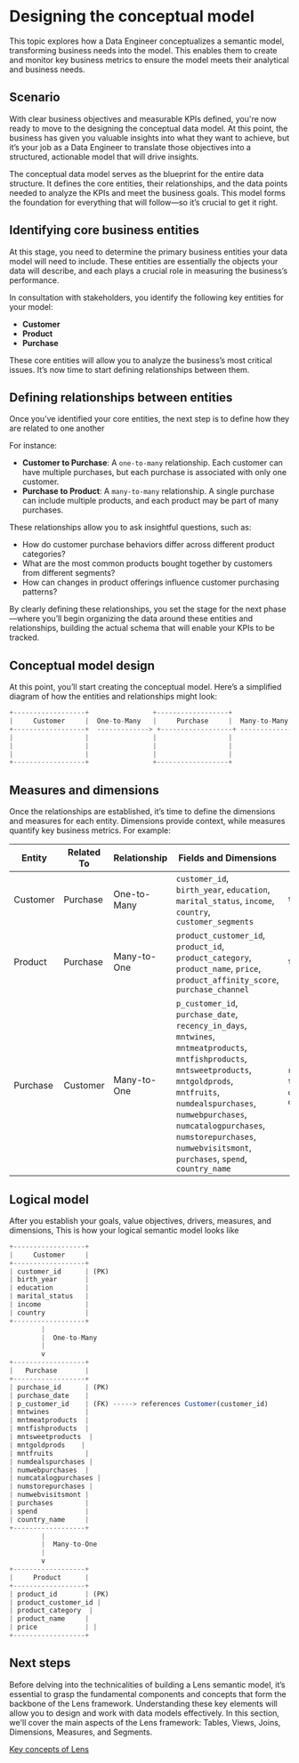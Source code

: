 # Designing the conceptual model


This topic explores how a Data Engineer conceptualizes a semantic model, transforming business needs into the model. This enables them to create and monitor key business metrics to ensure the model meets their analytical and business needs.

## Scenario

With clear business objectives and measurable KPIs defined, you're now ready to move to the designing the conceptual data model. At this point, the business has given you valuable insights into what they want to achieve, but it’s your job as a Data Engineer to translate those objectives into a structured, actionable model that will drive insights.

The conceptual data model serves as the blueprint for the entire data structure. It defines the core entities, their relationships, and the data points needed to analyze the KPIs and meet the business goals. This model forms the foundation for everything that will follow—so it’s crucial to get it right.

## Identifying core business entities

At this stage, you need to determine the primary business entities your data model will need to include. These entities are essentially the objects your data will describe, and each plays a crucial role in measuring the business’s performance.

In consultation with stakeholders, you identify the following key entities for your model:

- **Customer**
- **Product**
- **Purchase**

These core entities will allow you to analyze the business’s most critical issues. It’s now time to start defining relationships between them.

## Defining relationships between entities

Once you’ve identified your core entities, the next step is to define how they are related to one another

For instance:

- **Customer to Purchase**: A `one-to-many` relationship. Each customer can have multiple purchases, but each purchase is associated with only one customer.
- **Purchase to Product**: A `many-to-many` relationship. A single purchase can include multiple products, and each product may be part of many purchases.

These relationships allow you to ask insightful questions, such as:

- How do customer purchase behaviors differ across different product categories?
- What are the most common products bought together by customers from different segments?
- How can changes in product offerings influence customer purchasing patterns?

By clearly defining these relationships, you set the stage for the next phase—where you’ll begin organizing the data around these entities and relationships, building the actual schema that will enable your KPIs to be tracked.

## Conceptual model design

At this point, you’ll start creating the conceptual model. Here’s a simplified diagram of how the entities and relationships might look:

```jsx
+------------------+                +------------------+                +------------------+
|     Customer     |  One-to-Many   |     Purchase     |  Many-to-Many  |     Product      |
+------------------+  -------------> +------------------+ -------------> +------------------+
|                  |                |                  |                |                  |
|                  |                |                  |                |                  |
|                  |                |                  |                |                  |
+------------------+                +------------------+                +------------------+

```

## Measures and dimensions

Once the relationships are established, it’s time to define the dimensions and measures for each entity. Dimensions provide context, while measures quantify key business metrics. For example:

| **Entity** | **Related To** | **Relationship** | **Fields and Dimensions** | **Measures** |
| --- | --- | --- | --- | --- |
| Customer | Purchase | One-to-Many | `customer_id`, `birth_year`, `education`, `marital_status`, `income`, `country`, `customer_segments` | `total_customers` |
| Product | Purchase | Many-to-One | `product_customer_id`, `product_id`, `product_category`, `product_name`, `price`, `product_affinity_score`, `purchase_channel` | `total_products` |
| Purchase | Customer | Many-to-One | `p_customer_id`, `purchase_date`, `recency_in_days`, `mntwines`, `mntmeatproducts`, `mntfishproducts`, `mntsweetproducts`, `mntgoldprods`, `mntfruits`, `numdealspurchases`, `numwebpurchases`, `numcatalogpurchases`, `numstorepurchases`, `numwebvisitsmont`, `purchases`, `spend`, `country_name` | `recency`, `purchase_frequency`, `total_spend`, `average_spend`, `churn_probability`, `cross_sell_opportunity_score` |

## Logical model

After you establish your goals, value objectives, drivers, measures, and dimensions, This is how your logical semantic model looks like 

```jsx
+------------------+
|     Customer     |
+------------------+
| customer_id      | (PK)
| birth_year       |
| education        |
| marital_status   |
| income           |
| country          |
+------------------+
        |
        |  One-to-Many
        |
        v
+------------------+
|   Purchase       |
+------------------+
| purchase_id      | (PK)
| purchase_date    |
| p_customer_id    | (FK) -----> references Customer(customer_id)
| mntwines         |
| mntmeatproducts  |
| mntfishproducts  |
| mntsweetproducts  |
| mntgoldprods    |
| mntfruits        |
| numdealspurchases |
| numwebpurchases  |
| numcatalogpurchases |
| numstorepurchases |
| numwebvisitsmont |
| purchases        |
| spend            |
| country_name     |
+------------------+
        |
        |  Many-to-One
        |
        v
+------------------+
|     Product      |
+------------------+
| product_id       | (PK)
| product_customer_id |
| product_category  |
| product_name     |
| price            | |
+------------------+

```

## Next steps

Before delving into the technicalities of building a Lens semantic model, it’s essential to grasp the fundamental components and concepts that form the backbone of the Lens framework. Understanding these key elements will allow you to design and work with data models effectively. In this section, we'll cover the main aspects of the Lens framework: Tables, Views, Joins, Dimensions, Measures, and Segments.

[Key concepts of Lens](/learn/dp_developer_learn_track/create_semantic_model/key_concepts_of_lens/)
